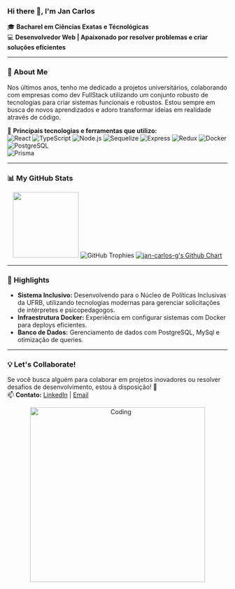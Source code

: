 ### Hi there 👋, I'm Jan Carlos  

🎓 **Bacharel em Ciências Exatas e Técnológicas**  
💻 **Desenvolvedor Web | Apaixonado por resolver problemas e criar soluções eficientes**  

---

### 🚀 About Me  
Nos últimos anos, tenho me dedicado a projetos universitários, colaborando com empresas como dev FullStack utilizando um conjunto robusto de tecnologias para criar sistemas funcionais e robustos. Estou sempre em busca de novos aprendizados e adoro transformar ideias em realidade através de código.  

🌟 **Principais tecnologias e ferramentas que utilizo:**  
![React](https://img.shields.io/badge/-React-61DAFB?logo=react&logoColor=white&style=flat) 
![TypeScript](https://img.shields.io/badge/-TypeScript-007ACC?logo=typescript&logoColor=white&style=flat) 
![Node.js](https://img.shields.io/badge/-Node.js-339933?logo=node.js&logoColor=white&style=flat) 
![Sequelize](https://img.shields.io/badge/-Sequelize-52B0E7?logo=sequelize&logoColor=white&style=flat) 
![Express](https://img.shields.io/badge/-Express-000000?logo=express&logoColor=white&style=flat) 
![Redux](https://img.shields.io/badge/-Redux-764ABC?logo=redux&logoColor=white&style=flat) 
![Docker](https://img.shields.io/badge/-Docker-2496ED?logo=docker&logoColor=white&style=flat)  
![PostgreSQL](https://img.shields.io/badge/-PostgreSQL-4169E1?logo=postgresql&logoColor=white&style=flat)  
![Prisma](https://img.shields.io/badge/-Prisma-2D3748?logo=prisma&logoColor=white&style=flat)  

---

### 📊 My GitHub Stats  

<div align="center">
  <img height="150em" src="https://github-readme-stats.vercel.app/api/top-langs/?username=jan-carlos-g&layout=compact&hide_border=true&theme=radical&langs_count=8" />
   <img src="https://github-profile-trophy.vercel.app/?username=jan-carlos-g&theme=radical&no-frame=true&margin-w=15&title=Joined,Repositories,Commits" alt="GitHub Trophies" />
  <a href="https://github.com/jan-carlos-g">
    <img src="https://ghchart.rshah.org/radical/jan-carlos-g" alt="jan-carlos-g's Github Chart" />
  </a>
</div>



---

### 🌟 Highlights  
- **Sistema Inclusivo:** Desenvolvendo para o Núcleo de Políticas Inclusivas da UFRB, utilizando tecnologias modernas para gerenciar solicitações de intérpretes e psicopedagogos.  
- **Infraestrutura Docker:** Experiência em configurar sistemas com Docker para deploys eficientes.  
- **Banco de Dados:** Gerenciamento de dados com PostgreSQL, MySql e otimização de queries.  

---

### 💡 Let's Collaborate!  
Se você busca alguém para colaborar em projetos inovadores ou resolver desafios de desenvolvimento, estou à disposição! 🚀  
📫 **Contato:** [LinkedIn](https://www.linkedin.com/in/JanCarlos) | [Email](mailto:jancarlos@aluno.ufrb.edu.br)  

<div align="center">
  <img src="https://user-images.githubusercontent.com/62487016/149223208-b6c3e60a-bf8d-46b6-93f6-147fa5b29f9b.gif" alt="Coding" width="400px" />
</div>
